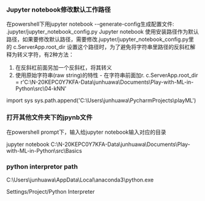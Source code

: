 


### Jupyter notebook修改默认工作路径
在powershell下用jupyter notebook --generate-config生成配置文件: .jupyter/jupyter_notebook_config.py
Jupyter notebook 使用安装路径作为默认路径，如果要修改默认路径，需要修改.jupyter/jupyter_notebook_config.py里的 c.ServerApp.root_dir
设置这个路径时，为了避免将字符串里路径的反斜杠解释为转义字符，有2种方法：
1. 在反斜杠前面另加一个反斜杠，将其转义
2. 使用原始字符串(raw string)的特性 - 在字符串前面加r.
c.ServerApp.root_dir = r'C:\N-20KEPC0Y7KFA-Data\junhuawa\Documents\Play-with-ML-in-Python\src\04-kNN'



import sys
sys.path.append('C:\Users\junhuawa\PycharmProjects\playML')

### 打开其他文件夹下的jpynb文件
在powershell prompt下，输入给jupyter notebook输入对应的目录

jupyter notebook C:\N-20KEPC0Y7KFA-Data\junhuawa\Documents\Play-with-ML-in-Python\src\Basics


### python interpretor path

C:\Users\junhuawa\AppData\Local\anaconda3\python.exe

Settings/Project/Python Interpreter